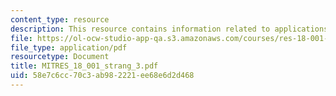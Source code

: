 ```yaml
---
content_type: resource
description: This resource contains information related to applications of derivatives.
file: https://ol-ocw-studio-app-qa.s3.amazonaws.com/courses/res-18-001-calculus-online-textbook-spring-2005/58e7c6cc70c3ab982221ee68e6d2d468_MITRES_18_001_strang_3.pdf
file_type: application/pdf
resourcetype: Document
title: MITRES_18_001_strang_3.pdf
uid: 58e7c6cc-70c3-ab98-2221-ee68e6d2d468
---
```

